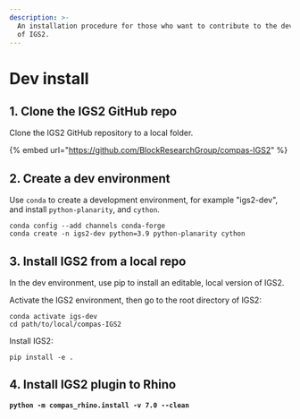 ```yaml
---
description: >-
  An installation procedure for those who want to contribute to the development
  of IGS2.
---
```


# Dev install

## 1. Clone the IGS2 GitHub repo

Clone the IGS2 GitHub repository to a local folder.

{% embed url="https://github.com/BlockResearchGroup/compas-IGS2" %}

## **2. Create a dev environment**

Use `conda` to create a development environment, for example "igs2-dev", and install `python-planarity`, and `cython`.

```
conda config --add channels conda-forge
conda create -n igs2-dev python=3.9 python-planarity cython
```

## 3. Install IGS2 from a local repo

In the dev environment, use pip to install an editable, local version of IGS2.

Activate the IGS2 environment, then go to the root directory of IGS2:

```
conda activate igs-dev
cd path/to/local/compas-IGS2
```

Install IGS2:

```
pip install -e .
```

## 4. Install IGS2 plugin to Rhino

<pre><code><strong>python -m compas_rhino.install -v 7.0 --clean
</strong></code></pre>
